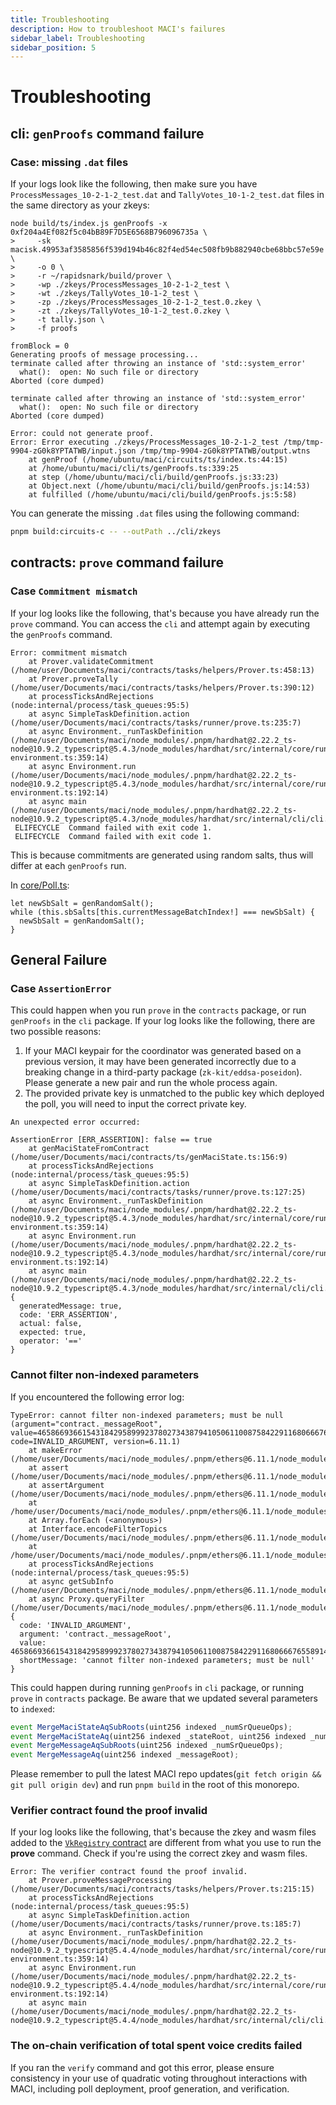 ```yaml
---
title: Troubleshooting
description: How to troubleshoot MACI's failures
sidebar_label: Troubleshooting
sidebar_position: 5
---
```


# Troubleshooting

## cli: `genProofs` command failure

### Case: missing `.dat` files

If your logs look like the following, then make sure you have `ProcessMessages_10-2-1-2_test.dat` and `TallyVotes_10-1-2_test.dat` files in the same directory as your zkeys:

```
node build/ts/index.js genProofs -x 0xf204a4Ef082f5c04bB89F7D5E6568B796096735a \
>     -sk macisk.49953af3585856f539d194b46c82f4ed54ec508fb9b882940cbe68bbc57e59e \
>     -o 0 \
>     -r ~/rapidsnark/build/prover \
>     -wp ./zkeys/ProcessMessages_10-2-1-2_test \
>     -wt ./zkeys/TallyVotes_10-1-2_test \
>     -zp ./zkeys/ProcessMessages_10-2-1-2_test.0.zkey \
>     -zt ./zkeys/TallyVotes_10-1-2_test.0.zkey \
>     -t tally.json \
>     -f proofs

fromBlock = 0
Generating proofs of message processing...
terminate called after throwing an instance of 'std::system_error'
  what():  open: No such file or directory
Aborted (core dumped)

terminate called after throwing an instance of 'std::system_error'
  what():  open: No such file or directory
Aborted (core dumped)

Error: could not generate proof.
Error: Error executing ./zkeys/ProcessMessages_10-2-1-2_test /tmp/tmp-9904-zG0k8YPTATWB/input.json /tmp/tmp-9904-zG0k8YPTATWB/output.wtns
    at genProof (/home/ubuntu/maci/circuits/ts/index.ts:44:15)
    at /home/ubuntu/maci/cli/ts/genProofs.ts:339:25
    at step (/home/ubuntu/maci/cli/build/genProofs.js:33:23)
    at Object.next (/home/ubuntu/maci/cli/build/genProofs.js:14:53)
    at fulfilled (/home/ubuntu/maci/cli/build/genProofs.js:5:58)
```

You can generate the missing `.dat` files using the following command:

```bash
pnpm build:circuits-c -- --outPath ../cli/zkeys
```

## contracts: `prove` command failure

### Case `Commitment mismatch`

If your log looks like the following, that's because you have already run the `prove` command. You can access the `cli` and attempt again by executing the `genProofs` command.

```
Error: commitment mismatch
    at Prover.validateCommitment (/home/user/Documents/maci/contracts/tasks/helpers/Prover.ts:458:13)
    at Prover.proveTally (/home/user/Documents/maci/contracts/tasks/helpers/Prover.ts:390:12)
    at processTicksAndRejections (node:internal/process/task_queues:95:5)
    at async SimpleTaskDefinition.action (/home/user/Documents/maci/contracts/tasks/runner/prove.ts:235:7)
    at async Environment._runTaskDefinition (/home/user/Documents/maci/node_modules/.pnpm/hardhat@2.22.2_ts-node@10.9.2_typescript@5.4.3/node_modules/hardhat/src/internal/core/runtime-environment.ts:359:14)
    at async Environment.run (/home/user/Documents/maci/node_modules/.pnpm/hardhat@2.22.2_ts-node@10.9.2_typescript@5.4.3/node_modules/hardhat/src/internal/core/runtime-environment.ts:192:14)
    at async main (/home/user/Documents/maci/node_modules/.pnpm/hardhat@2.22.2_ts-node@10.9.2_typescript@5.4.3/node_modules/hardhat/src/internal/cli/cli.ts:323:7)
 ELIFECYCLE  Command failed with exit code 1.
 ELIFECYCLE  Command failed with exit code 1.
```

This is because commitments are generated using random salts, thus will differ at each `genProofs` run.

In [core/Poll.ts](/docs/technical-references/typescript-code/typedoc/core/classes/Poll):

```
let newSbSalt = genRandomSalt();
while (this.sbSalts[this.currentMessageBatchIndex!] === newSbSalt) {
  newSbSalt = genRandomSalt();
}
```

## General Failure

### Case `AssertionError`

This could happen when you run `prove` in the `contracts` package, or run `genProofs` in the `cli` package. If your log looks like the following, there are two possible reasons:

1. If your MACI keypair for the coordinator was generated based on a previous version, it may have been generated incorrectly due to a breaking change in a third-party package (`zk-kit/eddsa-poseidon`). Please generate a new pair and run the whole process again.
2. The provided private key is unmatched to the public key which deployed the poll, you will need to input the correct private key.

```
An unexpected error occurred:

AssertionError [ERR_ASSERTION]: false == true
    at genMaciStateFromContract (/home/user/Documents/maci/contracts/ts/genMaciState.ts:156:9)
    at processTicksAndRejections (node:internal/process/task_queues:95:5)
    at async SimpleTaskDefinition.action (/home/user/Documents/maci/contracts/tasks/runner/prove.ts:127:25)
    at async Environment._runTaskDefinition (/home/user/Documents/maci/node_modules/.pnpm/hardhat@2.22.2_ts-node@10.9.2_typescript@5.4.3/node_modules/hardhat/src/internal/core/runtime-environment.ts:359:14)
    at async Environment.run (/home/user/Documents/maci/node_modules/.pnpm/hardhat@2.22.2_ts-node@10.9.2_typescript@5.4.3/node_modules/hardhat/src/internal/core/runtime-environment.ts:192:14)
    at async main (/home/user/Documents/maci/node_modules/.pnpm/hardhat@2.22.2_ts-node@10.9.2_typescript@5.4.3/node_modules/hardhat/src/internal/cli/cli.ts:323:7) {
  generatedMessage: true,
  code: 'ERR_ASSERTION',
  actual: false,
  expected: true,
  operator: '=='
}
```

### Cannot filter non-indexed parameters

If you encountered the following error log:

```
TypeError: cannot filter non-indexed parameters; must be null (argument="contract._messageRoot", value=4658669366154318429589992378027343879410506110087584229116806667655891474709, code=INVALID_ARGUMENT, version=6.11.1)
    at makeError (/home/user/Documents/maci/node_modules/.pnpm/ethers@6.11.1/node_modules/ethers/src.ts/utils/errors.ts:687:21)
    at assert (/home/user/Documents/maci/node_modules/.pnpm/ethers@6.11.1/node_modules/ethers/src.ts/utils/errors.ts:715:25)
    at assertArgument (/home/user/Documents/maci/node_modules/.pnpm/ethers@6.11.1/node_modules/ethers/src.ts/utils/errors.ts:727:5)
    at /home/user/Documents/maci/node_modules/.pnpm/ethers@6.11.1/node_modules/ethers/src.ts/abi/interface.ts:1047:31
    at Array.forEach (<anonymous>)
    at Interface.encodeFilterTopics (/home/user/Documents/maci/node_modules/.pnpm/ethers@6.11.1/node_modules/ethers/src.ts/abi/interface.ts:1042:16)
    at /home/user/Documents/maci/node_modules/.pnpm/ethers@6.11.1/node_modules/ethers/src.ts/contract/contract.ts:108:39
    at processTicksAndRejections (node:internal/process/task_queues:95:5)
    at async getSubInfo (/home/user/Documents/maci/node_modules/.pnpm/ethers@6.11.1/node_modules/ethers/src.ts/contract/contract.ts:502:18)
    at async Proxy.queryFilter (/home/user/Documents/maci/node_modules/.pnpm/ethers@6.11.1/node_modules/ethers/src.ts/contract/contract.ts:938:38) {
  code: 'INVALID_ARGUMENT',
  argument: 'contract._messageRoot',
  value: 4658669366154318429589992378027343879410506110087584229116806667655891474709n,
  shortMessage: 'cannot filter non-indexed parameters; must be null'
}
```

This could happen during running `genProofs` in `cli` package, or running `prove` in `contracts` package.
Be aware that we updated several parameters to `indexed`:

```javascript
event MergeMaciStateAqSubRoots(uint256 indexed _numSrQueueOps);
event MergeMaciStateAq(uint256 indexed _stateRoot, uint256 indexed _numSignups);
event MergeMessageAqSubRoots(uint256 indexed _numSrQueueOps);
event MergeMessageAq(uint256 indexed _messageRoot);
```

Please remember to pull the latest MACI repo updates(`git fetch origin && git pull origin dev`) and run `pnpm build` in the root of this monorepo.

### Verifier contract found the proof invalid

If your log looks like the following, that's because the zkey and wasm files added to the [`VkRegistry` contract](/docs/technical-references/smart-contracts/VkRegistry) are different from what you use to run the **prove** command. Check if you're using the correct zkey and wasm files.

```
Error: The verifier contract found the proof invalid.
    at Prover.proveMessageProcessing (/home/user/Documents/maci/contracts/tasks/helpers/Prover.ts:215:15)
    at processTicksAndRejections (node:internal/process/task_queues:95:5)
    at async SimpleTaskDefinition.action (/home/user/Documents/maci/contracts/tasks/runner/prove.ts:185:7)
    at async Environment._runTaskDefinition (/home/user/Documents/maci/node_modules/.pnpm/hardhat@2.22.2_ts-node@10.9.2_typescript@5.4.4/node_modules/hardhat/src/internal/core/runtime-environment.ts:359:14)
    at async Environment.run (/home/user/Documents/maci/node_modules/.pnpm/hardhat@2.22.2_ts-node@10.9.2_typescript@5.4.4/node_modules/hardhat/src/internal/core/runtime-environment.ts:192:14)
    at async main (/home/user/Documents/maci/node_modules/.pnpm/hardhat@2.22.2_ts-node@10.9.2_typescript@5.4.4/node_modules/hardhat/src/internal/cli/cli.ts:323:7)
```

### The on-chain verification of total spent voice credits failed

If you ran the `verify` command and got this error, please ensure consistency in your use of quadratic voting throughout interactions with MACI, including poll deployment, proof generation, and verification.
